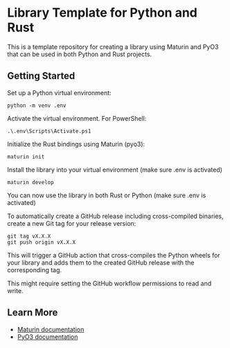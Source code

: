 # Library Template for Python and Rust

This is a template repository for creating a library using Maturin and PyO3 that can be used in both Python and Rust projects.

## Getting Started

Set up a Python virtual environment:
```properties
python -m venv .env
```

Activate the virtual environment. For PowerShell:
```properties
.\.env\Scripts\Activate.ps1
```

Initialize the Rust bindings using Maturin (pyo3):
```properties
maturin init
```

Install the library into your virtual environment (make sure .env is activated)
```properties
maturin develop
```

You can now use the library in both Rust or Python (make sure .env is activated)

To automatically create a GitHub release including cross-compiled binaries, create a new Git tag for your release version:
```properties
git tag vX.X.X
git push origin vX.X.X
```

This will trigger a GitHub action that cross-compiles the Python wheels for your library and adds them to the created GitHub release with the corresponding tag.

This might require setting the GitHub workflow permissions to read and write.

## Learn More
- [Maturin documentation](https://www.maturin.rs/)
- [PyO3 documentation](https://pyo3.rs/)
